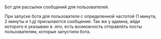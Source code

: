 Бот для рассылки сообщений для пользователей.

При запуске бота для пользователя с определенной частотой (1 минута, 2 минуты и т.д) присылаются сообщения.
Так же у админа, айди которого я указываю в .env, есть возможность отправлять посты пользователям, которые запустили бота.
